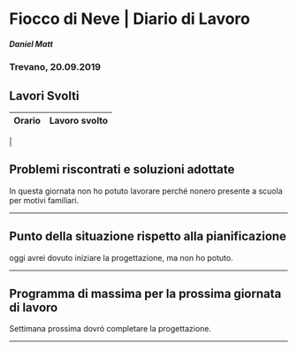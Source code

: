 # Fiocco di Neve | Diario di Lavoro 
##### Daniel Matt
### Trevano, 20.09.2019

## Lavori Svolti

|Orario          |Lavoro svolto                 |
|--------------  |------------------------------|
|



##  Problemi riscontrati e soluzioni adottate
In questa giornata non ho potuto lavorare perché nonero presente a scuola per motivi familiari.
___

##  Punto della situazione rispetto alla pianificazione
oggi avrei dovuto iniziare la progettazione, ma non ho potuto.
___

## Programma di massima per la prossima giornata di lavoro
Settimana prossima dovró completare la progettazione.
___
